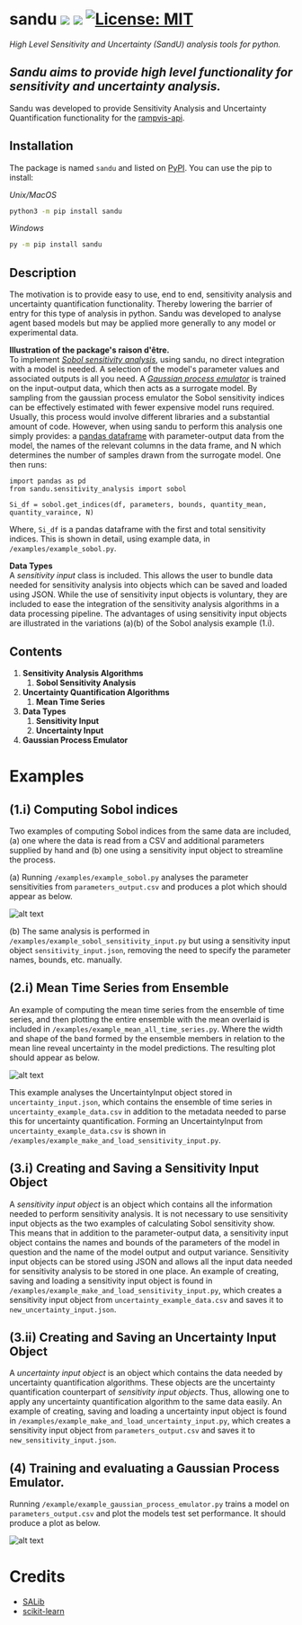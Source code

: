 # sandu ![](https://img.shields.io/pypi/v/sandu) ![](https://img.shields.io/badge/python-%3E%3D3.6-blue) [![License: MIT](https://img.shields.io/badge/License-MIT-green.svg)](https://opensource.org/licenses/MIT)

*High Level Sensitivity and Uncertainty (SandU) analysis tools for python.*

## *Sandu aims to provide high level functionality for sensitivity and uncertainty analysis.*

Sandu was developed to provide Sensitivity Analysis and Uncertainty Quantification functionality for the [rampvis-api](https://github.com/ScottishCovidResponse/rampvis-api).

## Installation

The package is named `sandu` and listed on [PyPI](https://pypi.org/project/sandu/). You can use the pip to install:

*Unix/MacOS*
```bash
python3 -m pip install sandu
```
*Windows*
```bash
py -m pip install sandu
```
## Description

The motivation is to provide easy to use, end to end, sensitivity analysis and uncertainty quantification functionality. Thereby lowering the barrier of entry for this type of analysis in python. Sandu was developed to analyse agent based models but may be applied more generally to any model or experimental data.

**Illustration of the package's raison d'être.**\
To implement [*Sobol sensitivity analysis*](https://en.wikipedia.org/wiki/Variance-based_sensitivity_analysis), using sandu, no direct integration with a model is needed. A selection of the model's parameter values and associated outputs is all you need. A [*Gaussian process emulator*](https://en.wikipedia.org/wiki/Gaussian_process_emulator) is trained on the input-output data, which then acts as a surrogate model. By sampling from the gaussian process emulator the Sobol sensitivity indices can be effectively estimated with fewer expensive model runs required. Usually, this process would involve different libraries and a substantial amount of code. However, when using sandu to perform this analysis one simply provides: a [pandas dataframe](https://pandas.pydata.org/docs/reference/api/pandas.DataFrame.html) with parameter-output data from the model, the names of the relevant columns in the data frame, and N which determines the number of samples drawn from the surrogate model. One then runs:

```
import pandas as pd
from sandu.sensitivity_analysis import sobol

Si_df = sobol.get_indices(df, parameters, bounds, quantity_mean, quantity_varaince, N)
```
Where, `Si_df` is a pandas dataframe with the first and total sensitivity indices. This is shown in detail, using example data, in `/examples/example_sobol.py`.

**Data Types**\
A *sensitivity input* class is included. This allows the user to bundle data needed for sensitivity analysis into objects which can be saved and loaded using JSON. While the use of sensitivity input objects is voluntary, they are included to ease the integration of the sensitivity analysis algorithms in a data processing pipeline. The advantages of using sensitivity input objects are illustrated in the variations (a)(b) of the Sobol analysis example (1.i).
## Contents

1. **Sensitivity Analysis Algorithms**
    1. **Sobol Sensitivity Analysis**
2. **Uncertainty Quantification Algorithms**
    1. **Mean Time Series**
3. **Data Types**
    1. **Sensitivity Input**
    2. **Uncertainty Input**
4. **Gaussian Process Emulator**


# Examples

## (1.i) Computing Sobol indices
Two examples of computing Sobol indices from the same data are included, (a) one where the data is read from a CSV and additional parameters supplied by hand and (b) one using a sensitivity input object to streamline the process.

(a) Running  `/examples/example_sobol.py` analyses the parameter sensitivities from `parameters_output.csv` and produces a plot which should appear as below.

![alt text](images/example_sobol.png)

(b) The same analysis is performed in `/examples/example_sobol_sensitivity_input.py` but using a sensitivity input object `sensitivity_input.json`, removing the need to specify the parameter names, bounds, etc. manually.
## (2.i) Mean Time Series from Ensemble
An example of computing the mean time series from the ensemble of time series, and then plotting the entire ensemble with the mean overlaid is included in `/examples/example_mean_all_time_series.py`. Where the width and shape of the band formed by the ensemble members in relation to the mean line reveal uncertainty in the model predictions. The resulting plot should appear as below.

![alt text](images/example_mean_time_series.png)

This example analyses the UncertaintyInput object stored in `uncertainty_input.json`, which contains the ensemble of time series in `uncertainty_example_data.csv` in addition to the metadata needed to parse this for uncertainty quantification. Forming an UncertaintyInput from `uncertainty_example_data.csv` is shown in `/examples/example_make_and_load_sensitivity_input.py`.

## (3.i) Creating and Saving a Sensitivity Input Object
A *sensitivity input object* is an object which contains all the information needed to perform sensitivity analysis. It is not necessary to use sensitivity input objects as the two examples of calculating Sobol sensitivity show.
This means that in addition to the parameter-output data, a sensitivity input object contains the names and bounds of the parameters of the model in question and the name of the model output and output variance.
Sensitivity input objects can be stored using JSON and allows all the input data needed for sensitivity analysis to be stored in one place. 
An example of creating, saving and loading a sensitivity input object is found in `/examples/example_make_and_load_sensitivity_input.py`, which creates a sensitivity input object from `uncertainty_example_data.csv` and saves it to `new_uncertainty_input.json`.

## (3.ii) Creating and Saving an Uncertainty Input Object
A *uncertainty input object* is an object which contains the data needed by uncertainty quantification algorithms. These objects are the uncertainty quantification counterpart of *sensitivity input objects*. Thus, allowing one to apply any uncertainty quantification algorithm to the same data easily. 
An example of creating, saving and loading a uncertainty input object is found in `/examples/example_make_and_load_uncertainty_input.py`, which creates a sensitivity input object from `parameters_output.csv` and saves it to `new_sensitivity_input.json`.
## (4) Training and evaluating a Gaussian Process Emulator. 
Running `/example/example_gaussian_process_emulator.py` trains a model on `parameters_output.csv` and plot the models test set performance. It should produce a plot as below.

![alt text](images/example_gaussian_process_emulator.png)

# Credits

* [SALib](http://salib.github.io/SALib/)
* [scikit-learn](https://scikit-learn.org/stable/)
